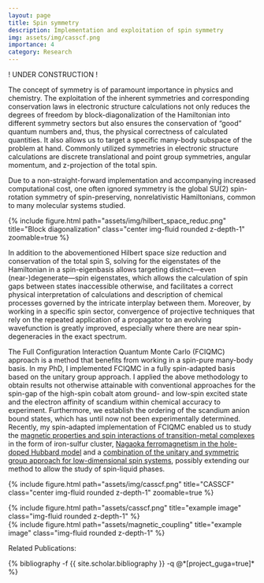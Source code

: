 ```yaml
---
layout: page
title: Spin symmetry 
description: Implementation and exploitation of spin symmetry
img: assets/img/casscf.png
importance: 4
category: Research
---
```


! UNDER CONSTRUCTION ! <br>

<p>
The concept of symmetry is of paramount importance in physics and chemistry. The exploitation of the inherent symmetries and corresponding conservation laws in electronic structure calculations not only reduces the degrees of freedom by block-diagonalization of the Hamiltonian into different symmetry sectors but also ensures the conservation of “good” quantum numbers and, thus, the physical correctness of calculated quantities. It also allows us to target a specific many-body subspace of the problem at hand. Commonly utilized symmetries in electronic structure calculations are discrete translational and point group symmetries, angular momentum, and z-projection of the total spin. 

Due to a non-straight-forward implementation and accompanying increased computational cost, one often ignored symmetry is the global SU(2) spin-rotation symmetry of spin-preserving, nonrelativistic Hamiltonians, common to many molecular systems studied.

</p>

{% include figure.html path="assets/img/hilbert_space_reduc.png" title="Block diagonalization" class="center img-fluid rounded z-depth-1" zoomable=true %} 

<p>
    In addition to the abovementioned Hilbert space size reduction and conservation of the total spin S, solving for the eigenstates of the Hamiltonian in a spin-eigenbasis allows targeting distinct—even (near-)degenerate—spin eigenstates, which allows the calculation of spin gaps between states inaccessible otherwise, and facilitates a correct physical interpretation of calculations and description of chemical processes governed by the intricate interplay between them. Moreover, by working in a specific spin sector, convergence of projective techniques that rely on the repeated application of a propagator to an evolving wavefunction is greatly improved, especially where there are near spin-degeneracies in the exact spectrum.
</p>

<p>
The Full Configuration Interaction Quantum Monte Carlo (FCIQMC) approach is a method that benefits from working in a spin-pure many-body basis. 
In my PhD, I implemented FCIQMC in a fully spin-adapted basis based on the unitary group approach. 
I applied the above methodology to obtain results not otherwise attainable with conventional approaches for the spin-gap of the high-spin cobalt atom ground- and low-spin excited state and the electron affinity of scandium within chemical accuracy to experiment.
Furthermore, we establish the ordering of the scandium anion bound states, which has until now not been experimentally determined. 
	Recently, my spin-adapted implementation of FCIQMC enabled us to study the 
	<a href='https://pubs.acs.org/doi/full/10.1021/acs.jctc.1c00589'>magnetic
		properties and spin interactions of transition-metal complexes</a> in the form of iron-sulfur cluster, <a href='https://journals.aps.org/prb/abstract/10.1103/PhysRevB.104.235102'>Nagaoka ferromagnetism in the hole-doped Hubbard model</a> and a <a href='https://journals.aps.org/prb/abstract/10.1103/PhysRevB.105.195123'>combination of the unitary and symmetric group approach for low-dimensional spin systems</a>, possibly extending our method to allow the study of spin-liquid phases.
    
</p>

{% include figure.html path="assets/img/casscf.png" title="CASSCF" class="center img-fluid rounded z-depth-1" zoomable=true %} 

<div class="row">
    <div class="col-sm mt-3 mt-md-0">
        {% include figure.html path="assets/casscf.png" title="example image" class="img-fluid rounded z-depth-1" %}
    </div>
    <div class="col-sm mt-3 mt-md-0">
        {% include figure.html path="assets/magnetic_coupling" title="example image" class="img-fluid rounded z-depth-1" %}
    </div>
</div>

Related Publications: 
<div class="publications">
    {% bibliography -f {{ site.scholar.bibliography }} -q @*[project_guga=true]* %}
</div>
